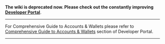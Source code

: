 **The wiki is deprecated now. Please check out the constantly improving [Developer Portal](http://developers.eos.io)**.

----

For Comprehensive Guide to Accounts & Wallets please refer to [Comprehensive Guide to Accounts & Wallets](https://developers.eos.io/eosio-nodeos/docs/learn-about-wallets-keys-and-accounts-with-cleos) section of Developer Portal.

----
